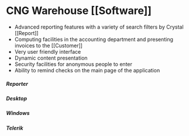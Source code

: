 # CNG Warehouse [[Software]]
 
* Advanced reporting features with a variety of search filters by Crystal [[Report]]
* Computing facilities in the accounting department and presenting invoices to the [[Customer]]
* Very user friendly interface
* Dynamic content presentation
* Security facilities for anonymous people to enter
* Ability to remind checks on the main page of the application

##### Reporter

##### Desktop

##### Windows

##### Telerik
